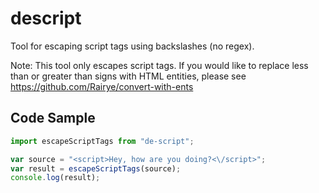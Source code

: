 # descript
Tool for escaping script tags using backslashes (no regex). 

Note: This tool only escapes script tags. If you would like to replace less than or greater than signs with HTML entities, please see https://github.com/Rairye/convert-with-ents

## Code Sample

```javascript
import escapeScriptTags from "de-script";

var source = "<script>Hey, how are you doing?<\/script>";
var result = escapeScriptTags(source);
console.log(result);

```